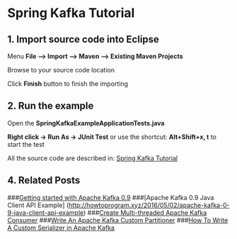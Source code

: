 # Spring Kafka Tutorial 


## 1. Import source code into Eclipse

Menu **File –> Import –> Maven –> Existing Maven Projects**

Browse to your source code location

Click **Finish** button to finish the importing


## 2. Run the example


Open the **SpringKafkaExampleApplicationTests.java** 

**Right click -> Run As -> JUnit Test** or use the shortcut: **Alt+Shift+x, t** to start the test

All the source code are described in: [Spring Kafka Tutorial](http://howtoprogram.xyz/2016/09/23/spring-kafka-tutorial/)
## 4. Related Posts

###[Getting started with Apache Kafka 0.9](http://howtoprogram.xyz/2016/04/30/getting-started-apache-kafka-0-9)
###[Apache Kafka 0.9 Java Client API Example] (http://howtoprogram.xyz/2016/05/02/apache-kafka-0-9-java-client-api-example)
###[Create Multi-threaded Apache Kafka Consumer](http://howtoprogram.xyz/2016/05/29/create-multi-threaded-apache-kafka-consumer/)
###[Write An Apache Kafka Custom Partitioner](http://howtoprogram.xyz/2016/06/04/write-apache-kafka-custom-partitioner/)
###[How To Write A Custom Serializer in Apache Kafka](http://howtoprogram.xyz/2016/06/06/write-custom-serializer-apache-kafka/)

